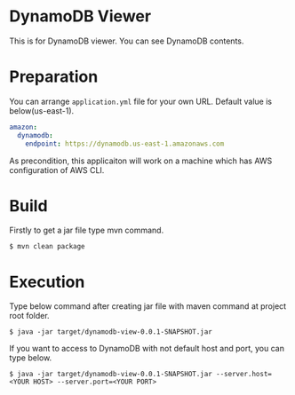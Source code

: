 # DynamoDB Viewer
This is for DynamoDB viewer. You can see DynamoDB contents.

# Preparation
You can arrange ```application.yml``` file for your own URL. Default value is below(us-east-1).

```application.yml
amazon:
  dynamodb:
    endpoint: https://dynamodb.us-east-1.amazonaws.com
```

As precondition, this applicaiton will work on a machine which has AWS configuration of AWS CLI.

# Build
Firstly to get a jar file type mvn command.

```
$ mvn clean package
```

# Execution
Type below command after creating jar file with maven command at project root folder.

```
$ java -jar target/dynamodb-view-0.0.1-SNAPSHOT.jar
```
If you want to access to DynamoDB with not default host and port, you can type below.

```
$ java -jar target/dynamodb-view-0.0.1-SNAPSHOT.jar --server.host=<YOUR HOST> --server.port=<YOUR PORT>
```
